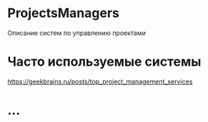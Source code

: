 # ProjectsManagers
Описание систем по управлению проектами

# Часто используемые системы
https://geekbrains.ru/posts/top_project_management_services

# ...
